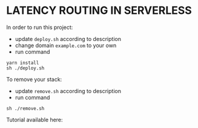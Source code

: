 # LATENCY ROUTING IN SERVERLESS

In order to run this project:

- update `deploy.sh` according to description
- change domain `example.com` to your own
- run command
```
yarn install
sh ./deploy.sh
```

To remove your stack:

- update `remove.sh` according to description
- run command
```
sh ./remove.sh
```



Tutorial available here: <medium link>